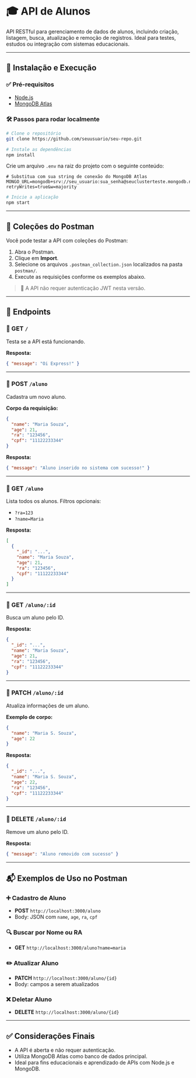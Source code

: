 # 🎓 API de Alunos

API RESTful para gerenciamento de dados de alunos, incluindo criação, listagem, busca, atualização e remoção de registros. Ideal para testes, estudos ou integração com sistemas educacionais.

---

## 🚀 Instalação e Execução

### ✅ Pré-requisitos
- [Node.js](https://nodejs.org/)
- [MongoDB Atlas](https://www.mongodb.com/cloud/atlas)

### 🛠️ Passos para rodar localmente

```bash
# Clone o repositório
git clone https://github.com/seuusuario/seu-repo.git

# Instale as dependências
npm install
```

Crie um arquivo `.env` na raiz do projeto com o seguinte conteúdo:

```env
# Substitua com sua string de conexão do MongoDB Atlas
MONGO_URL=mongodb+srv://seu_usuario:sua_senha@seuclusterteste.mongodb.net/nomeDoBanco?retryWrites=true&w=majority
```

```bash
# Inicie a aplicação
npm start
```

---

## 📂 Coleções do Postman

Você pode testar a API com coleções do Postman:

1. Abra o Postman.
2. Clique em **Import**.
3. Selecione os arquivos `.postman_collection.json` localizados na pasta `postman/`.
4. Execute as requisições conforme os exemplos abaixo.

> 🔐 A API não requer autenticação JWT nesta versão.

---

## 📘 Endpoints

### 📍 GET `/`
Testa se a API está funcionando.

**Resposta:**
```json
{ "message": "Oi Express!" }
```

---

### 📍 POST `/aluno`
Cadastra um novo aluno.

**Corpo da requisição:**
```json
{
  "name": "Maria Souza",
  "age": 21,
  "ra": "123456",
  "cpf": "11122233344"
}
```

**Resposta:**
```json
{ "message": "Aluno inserido no sistema com sucesso!" }
```

---

### 📍 GET `/aluno`
Lista todos os alunos. Filtros opcionais:

- `?ra=123`
- `?name=Maria`

**Resposta:**
```json
[
  {
    "_id": "...",
    "name": "Maria Souza",
    "age": 21,
    "ra": "123456",
    "cpf": "11122233344"
  }
]
```

---

### 📍 GET `/aluno/:id`
Busca um aluno pelo ID.

**Resposta:**
```json
{
  "_id": "...",
  "name": "Maria Souza",
  "age": 21,
  "ra": "123456",
  "cpf": "11122233344"
}
```

---

### 📍 PATCH `/aluno/:id`
Atualiza informações de um aluno.

**Exemplo de corpo:**
```json
{
  "name": "Maria S. Souza",
  "age": 22
}
```

**Resposta:**
```json
{
  "_id": "...",
  "name": "Maria S. Souza",
  "age": 22,
  "ra": "123456",
  "cpf": "11122233344"
}
```

---

### 📍 DELETE `/aluno/:id`
Remove um aluno pelo ID.

**Resposta:**
```json
{ "message": "Aluno removido com sucesso" }
```

---

## 📬 Exemplos de Uso no Postman

### ➕ Cadastro de Aluno
- **POST** `http://localhost:3000/aluno`
- Body: JSON com `name`, `age`, `ra`, `cpf`

### 🔍 Buscar por Nome ou RA
- **GET** `http://localhost:3000/aluno?name=maria`

### ✏️ Atualizar Aluno
- **PATCH** `http://localhost:3000/aluno/{id}`
- Body: campos a serem atualizados

### ❌ Deletar Aluno
- **DELETE** `http://localhost:3000/aluno/{id}`

---

## ✅ Considerações Finais

- A API é aberta e não requer autenticação.
- Utiliza MongoDB Atlas como banco de dados principal.
- Ideal para fins educacionais e aprendizado de APIs com Node.js e MongoDB.
